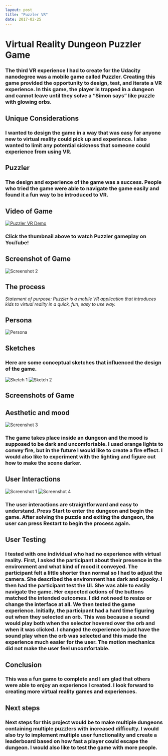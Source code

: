 ```yaml
---
layout: post
title: "Puzzler VR"
date: 2017-02-25
---
```


# Virtual Reality Dungeon Puzzler Game

### The third VR experience I had to create for the Udacity nanodegree was a mobile game called Puzzler. Creating this game provided the opportunity to design, test, and iterate a VR experience. In this game, the player is trapped in a dungeon and cannot leave until they solve a “Simon says” like puzzle with glowing orbs.

## Unique Considerations
### I wanted to design the game in a way that was easy for anyone new to virtual reality could pick up and experience. I also wanted to limit any potential sickness that someone could experience from using VR. 

## Puzzler
### The design and experience of the game was a success. People who tried the game were able to navigate the game easily and found it a fun way to be introduced to VR.


## Video of Game
[![Puzzler VR Demo](https://img.youtube.com/vi/I3_zIaBfEe4/0.jpg)](https://www.youtube.com/watch?v=I3_zIaBfEe4-Y "Puzzler VR Demo")
### Click the thumbnail above to watch Puzzler gameplay on YouTube!


## Screenshot of Game
![Screenshot 2](http://themadresearcher.com/images/Screenshot_2.png) 


## The process

*Statement of purpose: Puzzler is a mobile VR application that introduces kids to virtual reality in a quick, fun, easy to use way.*

## Persona
![Persona](http://themadresearcher.com/images/Persona.png) 
 

## Sketches


### Here are some conceptual sketches that influenced the design of the game.
![Sketch 1](http://themadresearcher.com/images/Sketch1.jpg) 
![Sketch 2](http://themadresearcher.com/images/Sketch2.jpg) 


## Screenshots of Game


## Aesthetic and mood
![Screenshot 3](http://themadresearcher.com/images/Screenshot_3.png) 

### The game takes place inside an dungeon and the mood is supposed to be dark and uncomfortable. I used orange lights to convey fire, but in the future I would like to create a fire effect. I would also like to experiment with the lighting and figure out how to make the scene darker.

## User Interactions
![Screenshot 1](http://themadresearcher.com/images/Screenshot_1.png)
![Screenshot 4](http://themadresearcher.com/images/Screenshot_4.png) 

### The user interactions are straightforward and easy to understand. Press Start to enter the dungeon and begin the game. After solving the puzzle and exiting the dungeon, the user can press Restart to begin the process again.

## User Testing

### I tested with one individual who had no experience with virtual reality. First, I asked the participant about their presence in the environment and what kind of mood it conveyed. The participant felt a little shorter than normal so I had to adjust the camera. She described the environment has dark and spooky. I then had the participant test the UI. She was able to easily navigate the game. Her expected actions of the buttons matched the intended outcomes. I did not need to resize or change the interface at all. We then tested the game experience. Initially, the participant had a hard time figuring out when they selected an orb. This was because a sound would play both when the selector hovered over the orb and when it was clicked. I changed the experience to just have the sound play when the orb was selected and this made the experience much easier for the user. The motion mechanics did not make the user feel uncomfortable.


## Conclusion

### This was a fun game to complete and I am glad that others were able to enjoy an experience I created. I look forward to creating more virtual reality games and experiences.


## Next steps

### Next steps for this project would be to make multiple dungeons containing multiple puzzlers with increased difficulty. I would also try to implement multiple user functionality and create a leaderboard based on how fast a player could escape the dungeon. I would also like to test the game with more people.
